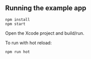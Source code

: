 ## Running the example app

```
npm install
npm start
```

Open the Xcode project and build/run.

To run with hot reload:

```
npm run hot
```